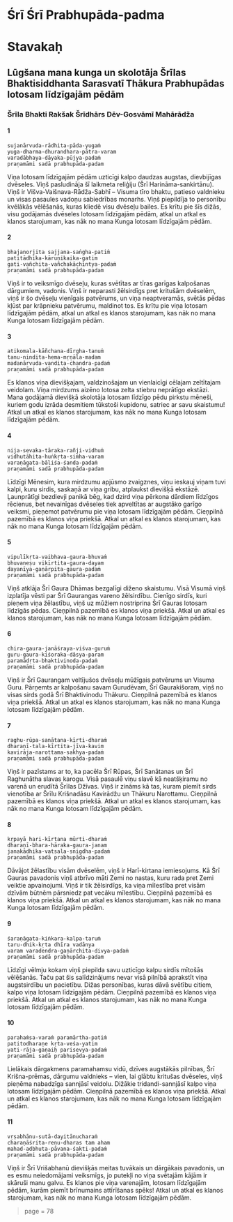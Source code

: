 # Śrī Śrī Prabhupāda-padma
# Stavakaḥ

## Lūgšana mana kunga un skolotāja Šrīlas Bhaktisiddhanta Sarasvatī Thākura Prabhupādas lotosam līdzīgajām pēdām

### Šrīla Bhakti Rakšak Šrīdhārs Dēv-Gosvāmī Mahārādža

#### 1

    sujanārvuda-rādhita-pāda-yugaṁ
    yuga-dharma-dhurandhara-pātra-varam
    varadābhaya-dāyaka-pūjya-padaṁ
    praṇamāmi sadā prabhupāda-padam

Viņa lotosam līdzīgajām pēdām uzticīgi kalpo daudzas augstas, dievbijīgas dvēseles. Viņš pasludināja šī laikmeta reliģiju (Šrī Harināma-sankirtānu). Viņš ir Višva-Vaišnava-Rādža-Sabhī – Visuma tīro bhaktu, patieso valdnieku un visas pasaules vadoņu sabiedrības monarhs. Viņš piepildīja to personību kvēlākās vēlēšanās, kuras kliedē visu dvēseļu bailes. Es krītu pie šīs dižās, visu godājamās dvēseles lotosam līdzīgajām pēdām, atkal un atkal es klanos starojumam, kas nāk no mana Kunga lotosam līdzīgajām pēdām.

#### 2

    bhajanorjita sajjana-saṅgha-patiṁ
    patitādhika-kāruṇikaika-gatim
    gati-vañchita-vañchakāchintya-padaṁ
    praṇamāmi sadā prabhupāda-padam

Viņš ir to veiksmīgo dvēseļu, kuras svētītas ar tīras garīgas kalpošanas dārgumiem, vadonis. Viņš ir neparasti žēlsirdīgs pret kritušām dvēselēm, viņš ir šo dvēseļu vienīgais patvērums, un viņa neaptveramās, svētās pēdas kļūst par krāpnieku patvērumu, maldinot tos. Es krītu pie viņa lotosam līdzīgajām pēdām, atkal un atkal es klanos starojumam, kas nāk no mana Kunga lotosam līdzīgajām pēdām.

#### 3

    atikomala-kāñchana-dīrgha-tanuṁ
    tanu-nindita-hema-mṛṇāla-madam
    madanārvuda-vandita-chandra-padaṁ
    praṇamāmi sadā prabhupāda-padam

Es klanos viņa dievišķajam, valdzinošajam un vienlaicīgi cēlajam zeltītajam veidolam. Viņa mirdzums aizēno lotosa zelta stiebru neprātīgo ekstāzi. Mana godājamā dievišķā skolotāja lotosam līdzīgo pēdu pirkstu mēneši, kuriem godu izrāda desmitiem tūkstoši kupidonu, satriec ar savu skaistumu! Atkal un atkal es klanos starojumam, kas nāk no mana Kunga lotosam līdzīgajām pēdām.

#### 4

    nija-sevaka-tāraka-rañji-vidhuṁ
    vidhutāhita-huṅkṛta-siṁha-varam
    varaṇāgata-bāliśa-śanda-padaṁ
    praṇamāmi sadā prabhupāda-padam

Līdzīgi Mēnesim, kura mirdzumu apjūsmo zvaigznes, viņu ieskauj viņam tuvi kalpi, kuru sirdis, saskaņā ar viņa gribu, atplaukst dievišķā ekstāzē. Ļaunprātīgi bezdievji panikā bēg, kad dzird viņa pērkona dārdiem līdzīgos rēcienus, bet nevainīgas dvēseles tiek apveltītas ar augstāko garīgo veiksmi, pieņemot patvērumu pie viņa lotosam līdzīgajām pēdām. Cieņpilnā pazemībā es klanos viņa priekšā. Atkal un atkal es klanos starojumam, kas nāk no mana Kunga lotosam līdzīgajām pēdām.

#### 5

    vipulīkṛta-vaibhava-gaura-bhuvaṁ
    bhuvaneṣu vikīrtita-gaura-dayam
    dayanīya-gaṇārpita-gaura-padaṁ
    praṇamāmi sadā prabhupāda-padam

Viņš atklāja Šrī Gaura Dhāmas bezgalīgi diženo skaistumu. Visā Visumā viņš izplatīja vēsti par Šrī Gaurangas vareno žēlsirdību. Cienīgo sirdīs, kuri pieņem viņa žēlastību, viņš uz mūžiem nostriprina Šrī Gauras lotosam līdzīgās pēdas. Cieņpilnā pazemībā es klanos viņa priekšā. Atkal un atkal es klanos starojumam, kas nāk no mana Kunga lotosam līdzīgajām pēdām.

#### 6

    chira-gaura-janāśraya-viśva-guruṁ
    guru-gaura-kiśoraka-dāsya-param
    paramādṛta-bhaktivinoda-padaṁ
    praṇamāmi sadā prabhupāda-padam

Viņš ir Šrī Gaurangam veltījušos dvēseļu mūžīgais patvērums un Visuma Guru. Pārņemts ar kalpošanu savam Gurudēvam, Šrī Gaurakišoram, viņš no visas sirds godā Šrī Bhaktivinodu Thākuru. Cieņpilnā pazemībā es klanos viņa priekšā. Atkal un atkal es klanos starojumam, kas nāk no mana Kunga lotosam līdzīgajām pēdām.

#### 7

    raghu-rūpa-sanātana-kīrti-dharaṁ
    dharaṇī-tala-kīrtita-jīva-kavim
    kavirāja-narottama-sakhya-padaṁ
    praṇamāmi sadā prabhupāda-padam

Viņš ir pazīstams ar to, ka pacēla Šrī Rūpas, Šrī Sanātanas un Šrī Raghunātha slavas karogu. Visā pasaulē viņu slavē kā neatšķiramu no varenā un erudītā Šrīlas Džīvas. Viņš ir zināms kā tas, kuram piemīt sirds vienotība ar Šrīlu Krišnadāsu Kavirādžu un Thākuru Narottamu. Cieņpilnā pazemībā es klanos viņa priekšā. Atkal un atkal es klanos starojumam, kas nāk no mana Kunga lotosam līdzīgajām pēdām. 

#### 8

    kṛpayā hari-kīrtana mūrti-dharaṁ
    dharaṇī-bhara-hāraka-gaura-janam
    janakādhika-vatsala-snigdha-padaṁ
    praṇamāmi sadā prabhupāda-padam

Dāvājot žēlastību visām dvēselēm, viņš ir Harī-kirtana iemiesojums. Kā Šrī Gauras pavadonis viņš atbrīvo māti Zemi no nastas, kuru rada pret Zemi veiktie apvainojumi. Viņš ir tik žēlsirdīgs, ka viņa mīlestība pret visām dzīvām būtnēm pārsniedz pat vecāku mīlestību. Cieņpilnā pazemībā es klanos viņa priekšā. Atkal un atkal es klanos starojumam, kas nāk no mana Kunga lotosam līdzīgajām pēdām.

#### 9

    śaraṇāgata-kiṅkara-kalpa-taruṁ
    taru-dhik-kṛta dhīra vadānya
    varam varadendra-gaṇārchita-divya-padaṁ
    praṇamāmi sadā prabhupāda-padam

Līdzīgi vēlmju kokam viņš piepilda savu uzticīgo kalpu sirdīs mītošās vēlēšanās. Taču pat šis salīdzinājums nevar visā pilnībā aprakstīt viņa augstsirdību un pacietību. Dižas personības, kuras dāvā svētību citiem, kalpo viņa lotosam līdzīgajām pēdām. Cieņpilnā pazemībā es klanos viņa priekšā. Atkal un atkal es klanos starojumam, kas nāk no mana Kunga lotosam līdzīgajām pēdām.

#### 10

    parahaṁsa-varaṁ paramārtha-patiṁ
    patitodharaṇe kṛta-veśa-yatim
    yati-rāja-gaṇaiḥ parisevya-padaṁ
    praṇamāmi sadā prabhupāda-padam

Lielākais dārgakmens paramahamsu vidū, dzīves augstākās pilnības, Šrī Krišna-prēmas,  dārgumu valdnieks – vien, lai glābtu kritušas dvēseles, viņš pieņēma nabadzīga sannjāsī veidolu. Dižākie tridandi-sannjāsī kalpo viņa lotosam līdzīgajām pēdām. Cieņpilnā pazemībā es klanos viņa priekšā. Atkal un atkal es klanos starojumam, kas nāk no mana Kunga lotosam līdzīgajām pēdām.

#### 11

    vṛṣabhānu-sutā-dayitānucharaṁ
    charaṇāśrita-reṇu-dharas tam aham
    mahad-adbhuta-pāvana-śakti-padaṁ
    praṇamāmi sadā prabhupāda-padam

Viņš ir Šrī Vrišabhanū dievišķās meitas tuvākais un dārgākais pavadonis, un es esmu neiedomājami veiksmīgs, jo putekļi no viņa svētajām kājām ir skāruši manu galvu. Es klanos pie viņa varenajām, lotosam līdzīgajām pēdām, kurām piemīt brīnumains attīrīšanas spēks! Atkal un atkal es klanos starojumam, kas nāk no mana Kunga lotosam līdzīgajām pēdām.


> page = 78
